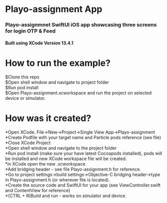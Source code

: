 <h1>Playo-assignment App<br /></h1>
<h3>Playo-assignmnet SwiftUI iOS app showcasing three screens for login OTP & Feed<br /></h3>

<h4>Built using XCode Version 13.4.1 <br /><h4/>

<h1>How to run the example?<br /></h1>

$Clone this repo<br />
$Open shell window and navigate to project folder<br />
$Run pod install<br />
$Open Playo-assignment.xcworkspace and run the project on selected device or simulator.<br />

<h1>How was it created?<br /></h1>

*Open XCode. File->New->Project->Single View App->Playo-assignment<br />
*Create Podfile with your target name and Particle pods reference (see file)<br />
*Close XCode Project<br />
*Open shell window and navigate to the project folder<br />
*Run pod install (make sure your have latest Cocoapods installed), pods will be installed and new XCode workspace file will be created.<br />
*in XCode open the new <Playo-assignment>.xcworkspace<br />
*Add bridging header - see file Playo-assignment.h for reference.<br />
*Go to project settings->build settings->Objective-C bridging header->type in Playo-assignment.h (or wherever file is located).<br />
*Create the source code and SwiftUI for your app (see ViewController.swift and ContentView for reference)<br />
*(CTRL + R)Build and run - works on simulator and device.<br />
